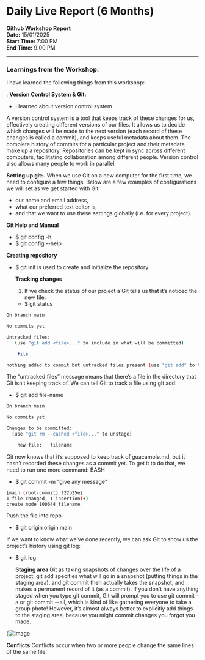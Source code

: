 # Daily Live Report (6 Months)
**Github Workshop Report**  
**Date:** 15/01/2025  
**Start Time:** 7:00 PM  
**End Time:** 9:00 PM

---

### Learnings from the Workshop:

I have learned the following things from this workshop:

. **Version Control System & Git:**
   - I learned about version control system
     
A version control system is a tool that keeps track of these changes for us, effectively creating different versions of our files. It allows us to decide which changes will be made to the next version (each record of these changes is called a commit), and keeps useful metadata about them. The complete history of commits for a particular project and their metadata make up a repository. Repositories can be kept in sync across different computers, facilitating collaboration among different people.
Version control also allows many people to work in parallel.

**Setting up git:-**
When we use Git on a new computer for the first time, we need to configure a few things. Below are a few examples of configurations we will set as we get started with Git:

   - our name and email address,
   - what our preferred text editor is,
   - and that we want to use these settings globally (i.e. for every project).


**Git Help and Manual**
- $ git config -h
- $ git config --help
 
**Creating repository**
- $ git init is used to create and initialize the repository

  **Tracking changes**
  1. If we check the status of our project a Git tells us that it’s noticed the new file:
    
  - $ git status
``` bash
On branch main

No commits yet

Untracked files:
   (use "git add <file>..." to include in what will be committed)

	file

nothing added to commit but untracked files present (use "git add" to track)
```

The “untracked files” message means that there’s a file in the directory that Git isn’t keeping track of. We can tell Git to track a file using git add:
- $ git add file-name
``` bash
On branch main

No commits yet

Changes to be committed:
  (use "git rm --cached <file>..." to unstage)

	new file:   filename
```

Git now knows that it’s supposed to keep track of guacamole.md, but it hasn’t recorded these changes as a commit yet. To get it to do that, we need to run one more command:
BASH

- $ git commit -m "give any message"
 ```bash
[main (root-commit) f22b25e] 
 1 file changed, 1 insertion(+)
 create mode 100644 filename

 ```
 Push the file into repo
- $ git origin origin main
   
If we want to know what we’ve done recently, we can ask Git to show us the project’s history using git log:


- $ git log

  **Staging area**
  Git as taking snapshots of changes over the life of a project, git add specifies what will go in a snapshot (putting things in the staging area), and git commit then actually takes the snapshot, and makes a permanent record of it (as a commit). If you don’t have anything staged when you type git commit, Git will prompt you to use git commit -a or git commit --all, which is kind of like gathering everyone to take a group photo! However, it’s almost always better to explicitly add things to the staging area, because you might commit changes you forgot you made.


 (![image](https://github.com/user-attachments/assets/639861d6-1306-49ab-aaf7-1a2f81d5fa62)


**Conflicts**
Conflicts occur when two or more people change the same lines of the same file.